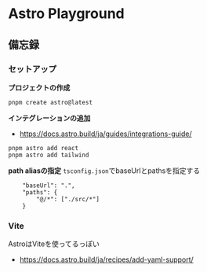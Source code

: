 # Astro Playground

## 備忘録

### セットアップ

**プロジェクトの作成**

```shell
pnpm create astro@latest
```

**インテグレーションの追加**

- https://docs.astro.build/ja/guides/integrations-guide/

```shell
pnpm astro add react
pnpm astro add tailwind
```

**path aliasの指定**
`tsconfig.json`でbaseUrlとpathsを指定する

```
    "baseUrl": ".",
    "paths": {
        "@/*": ["./src/*"]
    }
```

### Vite

AstroはViteを使ってるっぽい

- https://docs.astro.build/ja/recipes/add-yaml-support/

